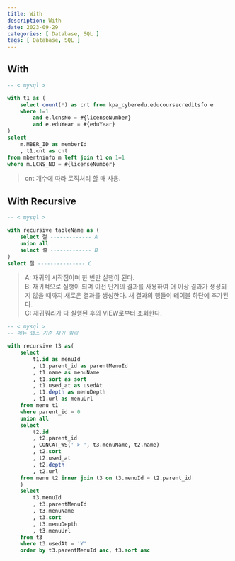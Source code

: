 ```yaml
---
title: With 
description: With
date: 2023-09-29
categories: [ Database, SQL ]
tags: [ Database, SQL ]
---
```


## With

```sql
-- < mysql >

with t1 as (
    select count(*) as cnt from kpa_cyberedu.educoursecreditsfo e
    where 1=1
        and e.lcnsNo = #{licenseNumber}
        and e.eduYear = #{eduYear}
)
select
    m.MBER_ID as memberId
    , t1.cnt as cnt
from mbertninfo m left join t1 on 1=1
where m.LCNS_NO = #{licenseNumber}
```
> cnt 개수에 따라 로직처리 할 때 사용.  

## With Recursive

```sql
-- < mysql >

with recursive tableName as (
    select 절 ------------- A
    union all 
    select 절 ------------- B
)
select 절 --------------- C
```
> A: 재귀의 시작점이며 한 번만 실행이 된다.  
> B: 재귀적으로 실행이 되며 이전 단계의 결과를 사용하여 더 이상 결과가 생성되지 않을 때까지 새로운 결과를 생성한다. 새 결과의 행들이 테이블 하단에 추가된다.  
> C: 재귀쿼리가 다 실행된 후의 VIEW로부터 조회한다.  
  
```sql
-- < mysql >
-- 메뉴 뎁스 기준 재귀 쿼리

with recursive t3 as(
    select
        t1.id as menuId
        , t1.parent_id as parentMenuId
        , t1.name as menuName
        , t1.sort as sort
        , t1.used_at as usedAt
        , t1.depth as menuDepth
        , t1.url as menuUrl
    from menu t1
    where parent_id = 0
    union all
    select
        t2.id
        , t2.parent_id
        , CONCAT_WS(' > ', t3.menuName, t2.name)
        , t2.sort
        , t2.used_at
        , t2.depth
        , t2.url
    from menu t2 inner join t3 on t3.menuId = t2.parent_id
    )
    select
        t3.menuId
        , t3.parentMenuId
        , t3.menuName
        , t3.sort
        , t3.menuDepth
        , t3.menuUrl
    from t3
    where t3.usedAt = 'Y'
    order by t3.parentMenuId asc, t3.sort asc
```